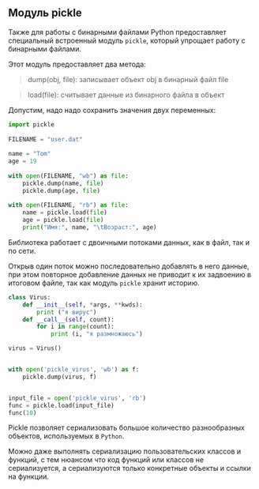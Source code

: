 ## Модуль pickle

Также для работы с бинарными файлами Python предоставляет специальный встроенный модуль `pickle`, который упрощает работу с бинарными файлами. 

Этот модуль предоставляет два метода:

> dump(obj, file): записывает объект obj в бинарный файл file

> load(file): считывает данные из бинарного файла в объект

Допустим, надо надо сохранить значения двух переменных:

```python
import pickle
 
FILENAME = "user.dat"
 
name = "Tom"
age = 19
 
with open(FILENAME, "wb") as file:
    pickle.dump(name, file)
    pickle.dump(age, file)
 
with open(FILENAME, "rb") as file:
    name = pickle.load(file)
    age = pickle.load(file)
    print("Имя:", name, "\tВозраст:", age)

```

Библиотека работает с двоичными потоками данных, как в файл, так и по сети. 

Открыв один поток можно последовательно добавлять в него данные, при этом повторное добавление данных не приводит к их задвоению в итоговом файле, так как модуль `pickle` хранит историю.



```python
class Virus:
    def __init__(self, *args, **kwds):
        print ("я вирус")
    def __call__(self, count):
        for i in range(count):
            print (i, "я размножаюсь")

virus = Virus()


with open('pickle_virus', 'wb') as f:
    pickle.dump(virus, f)


input_file = open('pickle_virus', 'rb') 
func = pickle.load(input_file)
func(10)
```


Pickle позволяет сериализовать большое количество разнообразных объектов, используемых в `Python`. 

Можно даже выполнять сериализацию пользовательских классов и функций, с тем нюансом что код функций или классов не сериализуется, а сериализуются только конкретные объекты и ссылки на функции. 